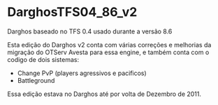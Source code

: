# DarghosTFS04_86_v2
Darghos baseado no TFS 0.4 usado durante a versão 8.6

Esta edição do Darghos v2 conta com várias correções e melhorias da migração do OTServ Avesta para essa engine, e também conta com o codigo de dois sistemas:

- Change PvP (players agressivos e pacificos)
- Battleground

Essa edição estava no Darghos até por volta de Dezembro de 2011.
